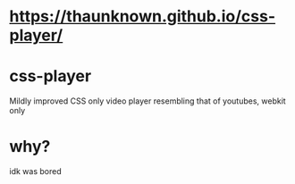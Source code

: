 # https://thaunknown.github.io/css-player/
# css-player
Mildly improved CSS only video player resembling that of youtubes, webkit only

# why?
idk was bored
